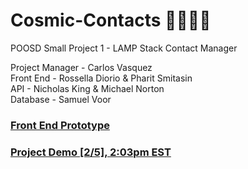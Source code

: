 # Cosmic-Contacts 🚀🌌👩‍🚀

POOSD Small Project 1 - LAMP Stack Contact Manager

Project Manager - Carlos Vasquez  
Front End - Rossella Diorio & Pharit Smitasin  
API - Nicholas King & Michael Norton  
Database - Samuel Voor

### [Front End Prototype](https://www.figma.com/file/An4kl6Bsa2OsDxgju80qqa/Cosmic-Contacts?type=design&node-id=0%3A1&mode=design&t=9kAySRoS0wHxgJba-1)

### [Project Demo [2/5], 2:03pm EST](https://youtu.be/cmfQek5Zroc)
